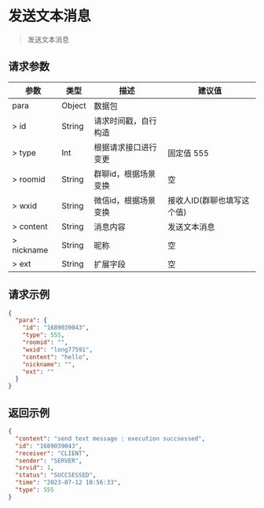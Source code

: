 # 发送文本消息

> 发送文本消息

## 请求参数

| 参数         | 类型      | 描述           | 建议值             |
|------------|---------|--------------|-----------------|
| para	      | Object  | 数据包          |                 |
| > id       | 	String | 	请求时间戳，自行构造  |                 |
| > type     | 	Int    | 	根据请求接口进行变更  | 固定值 555         |
| > roomid   | 	String | 	群聊id，根据场景变换 | 空               |
| > wxid     | 	String | 	微信id，根据场景变换 | 接收人ID(群聊也填写这个值) |
| > content  | 	String | 	消息内容        | 发送文本消息          |
| > nickname | 	String | 	昵称          | 空               |
| > ext      | 	String | 	扩展字段        | 空               |

## 请求示例

```json
{
  "para": {
    "id": "1689039043",
    "type": 555,
    "roomid": "",
    "wxid": "long77591",
    "content": "hello",
    "nickname": "",
    "ext": ""
  }
}
```

## 返回示例

```json
{
  "content": "send text message : execution succsessed",
  "id": "1689039043",
  "receiver": "CLIENT",
  "sender": "SERVER",
  "srvid": 1,
  "status": "SUCCSESSED",
  "time": "2023-07-12 10:56:33",
  "type": 555
}
```
